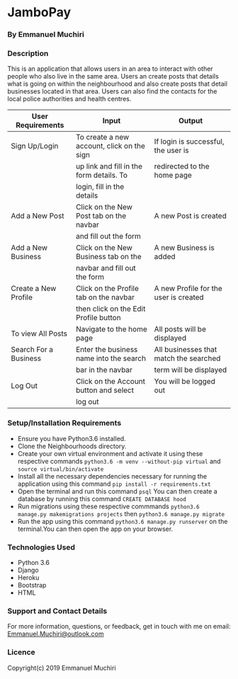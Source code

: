 # JamboPay

### By Emmanuel Muchiri

### Description
This is an application that allows users in an area to interact with other people who also live in the same area. Users an create posts that details what is going on within the neighbourhood and also create posts that detail businesses located in that area. Users can also find the contacts for the local police authorities and health centres.
 

|        User Requirements                 |           Input                           |           Output                         |
|------------------------------------------|-------------------------------------------|------------------------------------------|
| Sign Up/Login                            | To create a new account, click on the sign| If login is successful, the user is      |
|                                          | up link and fill in the form details. To  | redirected to the home page              |
|                                          | login, fill in the details                |                                          |
| Add a New Post                           | Click on the New Post tab on the navbar   | A new Post is created                    |
|                                          | and fill out the form                     |                                          |
| Add a New Business                       | Click on the New Business tab on the      | A new Business is added                  |
|                                          | navbar and fill out the form              |                                          |
| Create a New Profile                     | Click on the Profile tab on the navbar    | A new Profile for the user is created    |
|                                          | then click on the Edit Profile button     |                                          |
| To view All Posts                        | Navigate to the home page                 | All posts will be displayed              |
| Search For a Business                    | Enter the business name into the search   | All businesses that match the searched   |
|                                          | bar in the navbar                         | term will be displayed                   |
| Log Out                                  | Click on the Account button and select    | You will be logged out                   |
|                                          | log out                                   |                                          |


### Setup/Installation Requirements
- Ensure you have Python3.6 installed.
- Clone the Neighbourhoods directory.
- Create your own virtual environment and activate it using these respective commands `python3.6 -m venv --without-pip virtual` and  `source virtual/bin/activate`
- Install all the necessary dependencies necessary for running the application using this command `pip install -r requirements.txt`
- Open the terminal and run this command `psql` You can then create a database by running this command
`CREATE DATABASE hood`
- Run migrations using these respective commmands `python3.6 manage.py makemigrations projects` then `python3.6 manage.py migrate`
- Run the app using this command `python3.6 manage.py runserver` on the terminal.You can then open the app on your browser.


### Technologies Used
<ul>
<li>Python 3.6</li>
<li>Django</li>
<li>Heroku</li>
<li>Bootstrap</li>
<li>HTML</li>
</ul>

### Support and Contact Details
For more information, questions, or feedback, get in touch with me on email: Emmanuel.Muchiri@outlook.com

### Licence
Copyright(c) 2019 Emmanuel Muchiri